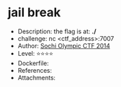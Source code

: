 # jail break  
 
* Description: the flag is at: <b>./</b>
* challenge: nc <ctf_address>:7007
* Author: [Sochi Olympic CTF 2014](https://github.com/ctfs/write-ups-2014/tree/master/olympic-ctf-2014/crypting)  
* Level: :star::star::star::star:
* Dockerfile:
* References:  
* Attachments:  
